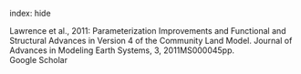 index: hide

<div class="Citation">

  <div class="Citation-body">
    <div class="Citation-text">Lawrence et al., 2011: Parameterization Improvements and Functional and Structural Advances in Version 4 of the Community Land Model. <span class="Article-journal">Journal of Advances in Modeling Earth Systems, </span><span class="Article-volume">3, </span>2011MS000045pp.</div>
    <div class="Citation-links">
      <div class="CitationLink" data-href="https://scholar.google.com/scholar?q=Parameterization+Improvements+and+Functional+and+Structural+Advances+in+Version+4+of+the+Community+Land+Model">
        <div class="CitationLink-icon CitationLink-Scholar"></div>
        <div class="CitationLink-text">Google Scholar</div>
      </div>
    </div>
  </div>
</div>


<div class="Citation-copy">

</div>